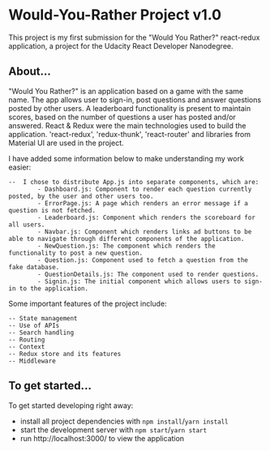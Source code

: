 # Would-You-Rather Project v1.0

This project is my first submission for the "Would You Rather?" react-redux application, a project for the Udacity React Developer Nanodegree.

## About...

"Would You Rather?" is an application based on a game with the same name. The app allows user to sign-in, post questions and answer questions posted by other users. A leaderboard functionality is present to maintain scores, based on the number of questions a user has posted and/or answered. React & Redux were the main technologies used to build the application. 'react-redux', 'redux-thunk', 'react-router' and libraries from Material UI are used in the project.

I have added some information below to make understanding my work easier:

    --  I chose to distribute App.js into separate components, which are:
            - Dashboard.js: Component to render each question currently posted, by the user and other users too.
            - ErrorPage.js: A page which renders an error message if a question is not fetched. 
            - Leaderboard.js: Component which renders the scoreboard for all users.
            - Navbar.js: Component which renders links ad buttons to be able to navigate through different components of the application.
            - NewQuestion.js: The component which renders the functionality to post a new question.
            - Question.js: Component used to fetch a question from the fake database.
            - QuestionDetails.js: The component used to render questions.
            - Signin.js: The initial component which allows users to sign-in to the application.

Some important features of the project include:
    
    -- State management
    -- Use of APIs
    -- Search handling
    -- Routing
    -- Context
    -- Redux store and its features
    -- Middleware


## To get started...

To get started developing right away:

* install all project dependencies with `npm install`/`yarn install`
* start the development server with `npm start`/`yarn start`
* run http://localhost:3000/ to view the application